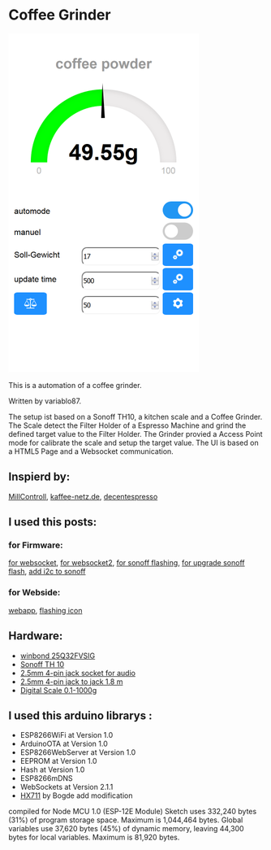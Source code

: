 # Coffee Grinder

![webpage](doku/webpage.png)

This is a automation of a coffee grinder.

Written by variablo87.

The setup ist based on a Sonoff TH10, a kitchen scale and a Coffee Grinder. The Scale detect the Filter Holder of a Espresso Machine and grind the defined target value to the Filter Holder. The Grinder provied a Access Point mode for calibrate the scale and setup the target value. The UI is based on a HTML5 Page and a Websocket communication.

## Inspierd by:
[MillControll](https://github.com/romanseidl/MillControl/blob/master/README.md), [kaffee-netz.de](https://www.kaffee-netz.de/threads/millcontrol-arduino-muehlensteuerung-mit-timer-gewichtsautomatik-waagensteuerung-und-brew-timer.95553), [decentespresso](https://de.decentespresso.com/pro_grinder)

## I used this posts:
### for Firmware:
[for websocket](https://www.hackster.io/rayburne/nodemcu-esp8266-remote-temperature-using-websockets-5956c4), [for websocket2](http://vidieukhien.xyz/vi/2016/11/03/esp8266-spiffs-web-server-html5-websocket-control-dieu-khien-thiet-bi-qua-web-socket/), [for sonoff flashing](https://loads.pickle.me.uk/2016/10/30/flashing-custom-firmware-to-a-sonoff-th10/16/), [for upgrade sonoff flash](http://www.andremiller.net/content/upgrading-sonoff-wireless-smart-switch-flash-memory-esp8266),  [add i2c to sonoff](http://tinkerman.cat/sonoff-th10-th16-sensors-displays-actuators/)

### for Webside:
[webapp](https://www.netguru.co/codestories/few-tips-that-will-make-your-pwa-on-ios-feel-like-native), [flashing icon](https://stackoverflow.com/questions/36505651/how-to-animate-icon-fa-circle-using-css-to-look-as-recording-video-blinking-red/36505930)

## Hardware:

- [winbond 25Q32FVSIG](https://www.winbond.com/resource-files/w25q32fv%20revi%2010202015.pdf)
- [Sonoff TH 10](https://www.itead.cc/wiki/Sonoff_TH_10/16)
- [2.5mm 4-pin jack socket for audio](https://www.amazon.de/gp/product/B004HTHI4Q/ref=oh_aui_detailpage_o09_s00?ie=UTF8&psc=1)
- [2.5mm 4-pin jack to jack 1.8 m](https://www.amazon.de/gp/product/B007U91UB2/ref=oh_aui_detailpage_o05_s00?ie=UTF8&psc=1)
- [Digital Scale 0.1-1000g](https://www.ebay.de/itm/0-1-1000g-Prazisionswaage-Feinwaage-schmuck-waage-Digital-waage-miniwaage-/222287194987?hash=item33c1596b6b)

## I used this arduino librarys :
- ESP8266WiFi at Version 1.0     
- ArduinoOTA at Version 1.0     
- ESP8266WebServer at Version 1.0   
- EEPROM at Version 1.0       
- Hash at Version 1.0         
- ESP8266mDNS
- WebSockets at Version 2.1.1 
- [HX711](https://github.com/bogde/HX711) by Bogde add modification

compiled for Node MCU 1.0 (ESP-12E Module) Sketch uses 332,240 bytes (31%) of program storage space. Maximum is 1,044,464 bytes. Global variables use 37,620 bytes (45%) of dynamic memory, leaving 44,300 bytes for local variables. Maximum is 81,920 bytes.

